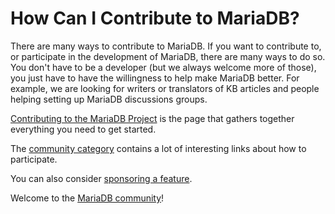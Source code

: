 
# How Can I Contribute to MariaDB?

There are many ways to contribute to MariaDB. If you want to contribute to, or participate in the development of MariaDB, there are many ways to do so. You don't have to be a developer (but we always welcome more of those), you just have to have the willingness to help make MariaDB better. For example, we are looking for writers or translators of KB articles and people helping setting up MariaDB discussions groups.


[Contributing to the MariaDB Project](https://app.gitbook.com/s/WCInJQ9cmGjq1lsTG91E/company-and-community/contributing-participating/contributing-to-the-mariadb-project) is
the page that gathers together everything you need to get started.


The [community category](/kb/en/community/) contains a lot of interesting links about
how to participate.


You can also consider [sponsoring a feature](https://app.gitbook.com/s/WCInJQ9cmGjq1lsTG91E/company-and-community/contributing-participating/sponsoring-the-mariadb-project).


Welcome to the [MariaDB community](/kb/en/community/)!

